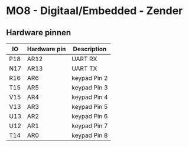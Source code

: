 # MO8 - Digitaal/Embedded - Zender

## Hardware pinnen
| IO | Hardware pin | Description |
| --- | --- | --- |
| P18 | AR12 | UART RX |
| N17 | AR13 | UART TX |
| R16 | AR6 | keypad Pin 2 |
| T15 | AR5 | keypad Pin 3 |
| V15 | AR4 | keypad Pin 4 |
| V13 | AR3 | keypad Pin 5 |
| U13 | AR2 | keypad Pin 6 |
| U12 | AR1 | keypad Pin 7 |
| T14 | AR0 | keypad Pin 8 |
